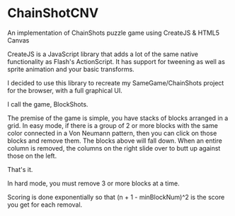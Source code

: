 ChainShotCNV
============

An implementation of ChainShots puzzle game using CreateJS & HTML5 Canvas

CreateJS is a JavaScript library that adds a lot of the same native functionality as Flash's ActionScript.  It has support for tweening as well as sprite animation and your basic transforms.

I decided to use this library to recreate my SameGame/ChainShots project for the browser, with a full graphical UI.  

I call the game, BlockShots.  

The premise of the game is simple, you have stacks of blocks arranged in a grid.  In easy mode, if there is a group of 2 or more blocks with the same color connected in a Von Neumann pattern, then you can click on those blocks and remove them.  The blocks above will fall down.  When an entire column is removed, the columns on the right slide over to butt up against those on the left.  

That's it.

In hard mode, you must remove 3 or more blocks at a time.

Scoring is done exponentially so that (n + 1 - minBlockNum)^2 is the score you get for each removal.

